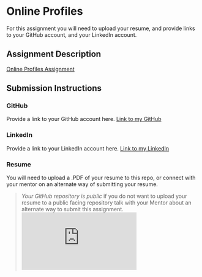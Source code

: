 # Online Profiles
For this assignment you will need to upload your resume, and provide links to your GitHub account, and your LinkedIn account.

## Assignment Description
[Online Profiles Assignment](https://education.launchcode.org/liftoff/assignments/online-profiles/)

## Submission Instructions
 
### GitHub
Provide a link to your GitHub account here.
[Link to my GitHub](https://github.com/JessicaNations)
 
### LinkedIn
Provide a link to your LinkedIn account here.
[Link to my LinkedIn](https://linkedin.com/in/jessica-nations-6a561479)

### Resume
You will need to upload a .PDF of your resume to this repo, or connect with your mentor on an alternate way of submitting your resume.

> *Your GitHub repository is public* if you do not want to upload your resume to a public facing repository talk with your Mentor about an alternate way to submit this assignment.
![Image of my Resume](https://github.com/JessicaNations/liftoff-assignments/blob/master/C1-Online_Profiles/2018RESUME.docx.pdf)